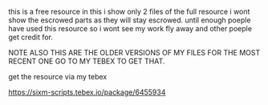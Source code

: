 this is a free resource in this i show only 2 files of the full resource i wont show the escrowed parts as they will stay escrowed.
until enough poeple have used this resource so i wont see my work fly away and other poeple get credit for. 

NOTE ALSO THIS ARE THE OLDER VERSIONS OF MY FILES FOR THE MOST RECENT ONE GO TO MY TEBEX TO GET THAT.

get the resource via my tebex

https://sixm-scripts.tebex.io/package/6455934
